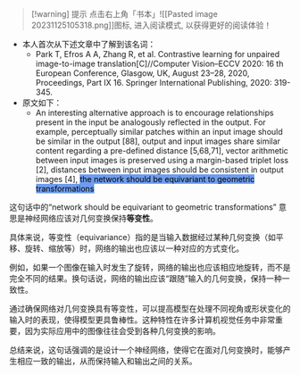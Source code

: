 
>[!warning] 提示
>点击右上角「书本」![[Pasted image 20231125105318.png]]图标, 进入阅读模式, 以获得更好的阅读体验！

- 本人首次从下述文章中了解到该名词：
	- Park T, Efros A A, Zhang R, et al. Contrastive learning for unpaired image-to-image translation\[C\]//Computer Vision–ECCV 2020: 16 th European Conference, Glasgow, UK, August 23–28, 2020, Proceedings, Part IX 16. Springer International Publishing, 2020: 319-345.
- 原文如下：
	- An interesting alternative approach is to encourage relationships present in the input be analogously reflected in the output. For example, perceptually similar patches within an input image should be similar in the output [88], output and input images share similar content regarding a pre-defined distance [5,68,71], vector arithmetic between input images is preserved using a margin-based triplet loss [2], distances between input images should be consistent in output images [4], <mark style="background: #6495EDED;">the network should be equivariant to geometric transformations</mark>

这句话中的“network should be equivariant to geometric transformations” 意思是神经网络应该对几何变换保持**等变性**。

具体来说，等变性（equivariance）指的是当输入数据经过某种几何变换（如平移、旋转、缩放等）时，网络的输出也应该以一种对应的方式变化。

例如，如果一个图像在输入时发生了旋转，网络的输出也应该相应地旋转，而不是完全不同的结果。换句话说，网络的输出应该“跟随”输入的几何变换，保持一种一致性。

通过确保网络对几何变换具有等变性，可以提高模型在处理不同视角或形状变化的输入时的表现，使得模型更具鲁棒性。这种特性在许多计算机视觉任务中非常重要，因为实际应用中的图像往往会受到各种几何变换的影响。

总结来说，这句话强调的是设计一个神经网络，使得它在面对几何变换时，能够产生相应一致的输出，从而保持输入和输出之间的关系。